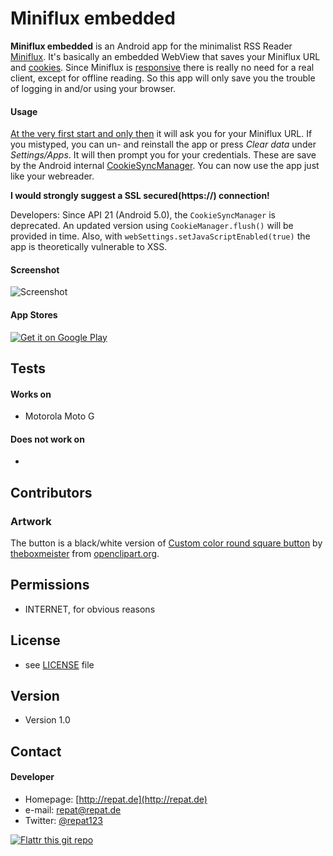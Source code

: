Miniflux embedded
======
**Miniflux embedded** is an Android app for the minimalist RSS Reader [Miniflux](http://miniflux.net). It's basically an embedded WebView that saves your Miniflux URL and [cookies](https://en.wikipedia.org/wiki/Magic_cookie). Since Miniflux is [responsive](https://en.wikipedia.org/wiki/Responsive_web_design) there is really no need for a real client, except for offline reading. So this app will only save you the trouble of logging in and/or using your browser.

#### Usage
[At the very first start and only then](https://www.youtube.com/watch?v=A4I9DMSvJxg) it will ask you for your Miniflux URL. If you mistyped, you can un- and reinstall the app or press *Clear data* under *Settings/Apps*.
It will then prompt you for your credentials. These are save by the Android internal [CookieSyncManager](https://developer.android.com/reference/android/webkit/CookieSyncManager.html). You can now use the app just like your webreader.

**I would strongly suggest a SSL secured(https://) connection!**

Developers: Since API 21 (Android 5.0), the `CookieSyncManager` is deprecated. An updated version using `CookieManager.flush()` will be provided in time. Also, with `webSettings.setJavaScriptEnabled(true)` the app is theoretically vulnerable to XSS.

#### Screenshot
![Screenshot](http://repat.de/Bilder/screenies/miniflux-embedded-android.png "Screenshot")

#### App Stores
[![Get it on Google Play](https://raw.github.com/repat/README-template/master/googleplay.png)](https://play.google.com/store/apps/details?id=de.repat.embeddedminiflux)

## Tests
#### Works on
* Motorola Moto G

#### Does not work on
*

## Contributors
### Artwork
The button is a black/white version of  [Custom color round square button](https://openclipart.org/detail/164215/custom-color-round-square-button-by-theboxmeister) by [theboxmeister](https://openclipart.org/user-detail/theboxmeister) from [openclipart.org](https://openclipart.org).

## Permissions
* INTERNET, for obvious reasons

## License 
* see [LICENSE](https://github.com/repat/miniflux-embedded-android/blob/master/LICENSE.md) file

## Version 
* Version 1.0

## Contact
#### Developer
* Homepage: [http://repat.de](http://repat.de)
* e-mail: repat@repat.de
* Twitter: [@repat123](https://twitter.com/twitterhandle "repat123 on twitter")

[![Flattr this git repo](http://api.flattr.com/button/flattr-badge-large.png)](https://flattr.com/submit/auto?user_id=repat&url=https://github.com/repat/minifluxembedded&title=minifluxembedded&language=&tags=github&category=software) 

